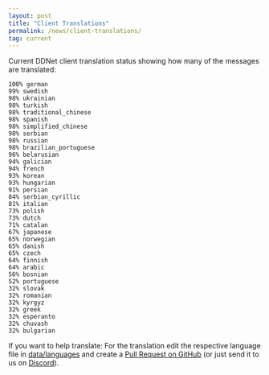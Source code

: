 ```yaml
---
layout: post
title: "Client Translations"
permalink: /news/client-translations/
tag: current
---
```


Current DDNet client translation status showing how many of the messages are translated:

```
100% german
99% swedish
98% ukrainian
98% turkish
98% traditional_chinese
98% spanish
98% simplified_chinese
98% serbian
98% russian
98% brazilian_portuguese
96% belarusian
94% galician
94% french
93% korean
93% hungarian
91% persian
84% serbian_cyrillic
81% italian
73% polish
73% dutch
71% catalan
67% japanese
65% norwegian
65% danish
65% czech
64% finnish
64% arabic
56% bosnian
52% portuguese
32% slovak
32% romanian
32% kyrgyz
32% greek
32% esperanto
32% chuvash
32% bulgarian
```

If you want to help translate: For the translation edit the respective language file in [data/languages](https://github.com/ddnet/ddnet/tree/master/data/languages) and create a [Pull Request on GitHub](https://github.com/ddnet/ddnet/) (or just send it to us on [Discord](/discord/)).

